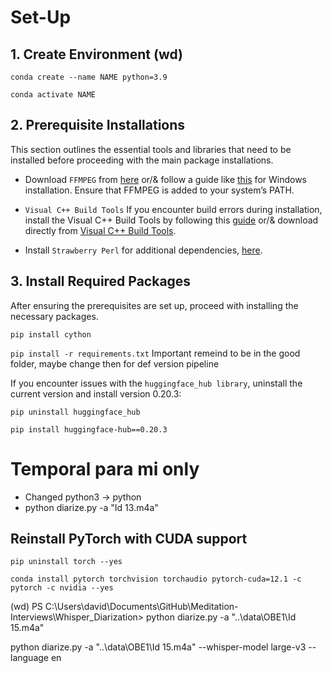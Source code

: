 # Set-Up

## 1. Create Environment (wd)

`conda create --name NAME python=3.9` 

`conda activate NAME`

## 2. Prerequisite Installations
 This section outlines the essential tools and libraries that need to be installed before proceeding with the main package installations.

- Download ``FFMPEG`` from [here](https://ffmpeg.org/download.html) or/& follow a guide like [this](https://phoenixnap.com/kb/ffmpeg-windows) for Windows installation.
Ensure that FFMPEG is added to your system’s PATH.

- ``Visual C++ Build Tools`` If you encounter build errors during installation, install the Visual C++ Build Tools by following this [guide](https://stackoverflow.com/questions/40504552/how-to-install-visual-c-build-tools) or/& download directly from [Visual C++ Build Tools](https://visualstudio.microsoft.com/visual-cpp-build-tools/).

- Install ``Strawberry Perl`` for additional dependencies, [here](https://strawberryperl.com/).

## 3. Install Required Packages

After ensuring the prerequisites are set up, proceed with installing the necessary packages.

`pip install cython`

``pip install -r requirements.txt`` Important remeind to be in the good folder, maybe change then for def version pipeline

If you encounter issues with the ``huggingface_hub library``, uninstall the current version and install version 0.20.3:

``pip uninstall huggingface_hub``

``pip install huggingface-hub==0.20.3``


# Temporal para mi only

- Changed python3 -> python
- python diarize.py -a "Id 13.m4a"

## Reinstall PyTorch with CUDA support
``pip uninstall torch --yes``

``conda install pytorch torchvision torchaudio pytorch-cuda=12.1 -c pytorch -c nvidia --yes``


(wd) PS C:\Users\david\Documents\GitHub\Meditation-Interviews\Whisper_Diarization> python diarize.py -a "..\data\OBE1\Id 15.m4a"

python diarize.py -a "..\data\OBE1\Id 15.m4a" --whisper-model large-v3 --language en